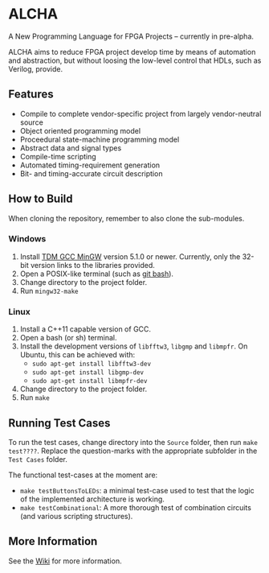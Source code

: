 # ALCHA

A New Programming Language for FPGA Projects &ndash; currently in pre-alpha.

ALCHA aims to reduce FPGA project develop time by means of automation and abstraction,
but without loosing the low-level control that HDLs, such as Verilog, provide.

## Features

- Compile to complete vendor-specific project from largely vendor-neutral source
- Object oriented programming model
- Proceedural state-machine programming model
- Abstract data and signal types
- Compile-time scripting
- Automated timing-requirement generation
- Bit- and timing-accurate circuit description

## How to Build

When cloning the repository, remember to also clone the sub-modules.

### Windows

1. Install [TDM GCC MinGW](http://tdm-gcc.tdragon.net/) version 5.1.0 or newer.  Currently, only the 32-bit version links to the libraries provided.
1. Open a POSIX-like terminal (such as [git bash](https://git-scm.com/)).
1. Change directory to the project folder.
1. Run `mingw32-make`

### Linux

1. Install a C++11 capable version of GCC.
1. Open a bash (or sh) terminal.
1. Install the development versions of `libfftw3`, `libgmp` and `libmpfr`.  On Ubuntu, this can be achieved with:
    - `sudo apt-get install libfftw3-dev`
    - `sudo apt-get install libgmp-dev`
    - `sudo apt-get install libmpfr-dev`
1. Change directory to the project folder.
1. Run `make`

## Running Test Cases

To run the test cases, change directory into the `Source` folder, then run `make test????`.  Replace the question-marks with the appropriate subfolder in the `Test Cases` folder.

The functional test-cases at the moment are:

- `make testButtonsToLEDs`: a minimal test-case used to test that the logic of the implemented architecture is working.
- `make testCombinational`: A more thorough test of combination circuits (and various scripting structures).

## More Information

See the [Wiki](https://sourceforge.net/p/alcha/wiki) for more information.

